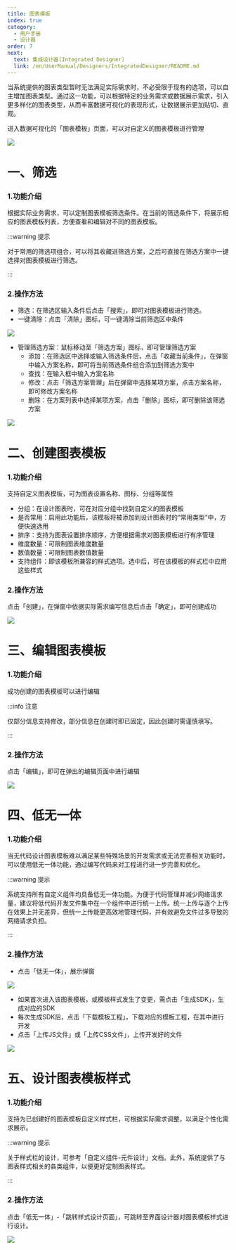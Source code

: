 ```yaml
---
title: 图表模板
index: true
category:
  - 用户手册
  - 设计器
order: 7
next:
  text: 集成设计器(Integrated Designer)
  link: /en/UserManual/Designers/IntegratedDesigner/README.md
---
```

当系统提供的图表类型暂时无法满足实际需求时，不必受限于现有的选项，可以自主增加图表类型。通过这一功能，可以根据特定的业务需求或数据展示需求，引入更多样化的图表类型，从而丰富数据可视化的表现形式，让数据展示更加贴切、直观。

进入数据可视化的「图表模板」页面，可以对自定义的图表模板进行管理

![](https://oinone-jar.oss-cn-zhangjiakou.aliyuncs.com/welcome-document/Data%20Visualization/chart%20template/1.png)

# 一、筛选
### 1.功能介绍
根据实际业务需求，可以定制图表模板筛选条件。在当前的筛选条件下，将展示相应的图表模板列表，方便查看和编辑对不同的图表模板。

:::warning 提示

对于常用的筛选项组合，可以将其收藏进筛选方案，之后可直接在筛选方案中一键选择对图表模板进行筛选。

:::

### 2.操作方法
+ 筛选：在筛选区输入条件后点击「搜索」，即可对图表模板进行筛选。
+ 一键清除：点击「清除」图标，可一键清除当前筛选区中条件

![](https://oinone-jar.oss-cn-zhangjiakou.aliyuncs.com/welcome-document/Data%20Visualization/chart%20template/sx1.png)

+ 管理筛选方案：鼠标移动至「筛选方案」图标，即可管理筛选方案
    - 添加：在筛选区中选择或输入筛选条件后，点击「收藏当前条件」，在弹窗中输入方案名称，即可将当前筛选条件组合添加到筛选方案中
    - 查找：在输入框中输入方案名称
    - 修改：点击「筛选方案管理」后在弹窗中选择某项方案，点击方案名称，即可修改方案名称
    - 删除：在方案列表中选择某项方案，点击「删除」图标，即可删除该筛选方案

![](https://oinone-jar.oss-cn-zhangjiakou.aliyuncs.com/welcome-document/Data%20Visualization/chart%20template/sx2.png)

# 二、创建图表模板
### 1.功能介绍
支持自定义图表模板，可为图表设置名称、图标、分组等属性

+ 分组：在设计图表时，可在对应分组中找到自定义的图表模板
+ 是否常用：启用此功能后，该模板将被添加到设计图表时的“常用类型”中，方便快速选用
+ 排序：支持为图表设置排序顺序，方便根据需求对图表模板进行有序管理
+ 维度数量：可限制图表维度数量
+ 数值数量：可限制图表数值数量
+ 支持组件：即该模板所兼容的样式选项。选中后，可在该模板的样式栏中应用这些样式

### 2.操作方法
点击「创建」，在弹窗中依据实际需求编写信息后点击「确定」，即可创建成功

![](https://oinone-jar.oss-cn-zhangjiakou.aliyuncs.com/welcome-document/Data%20Visualization/chart%20template/cj.png)

# 三、编辑图表模板
### 1.功能介绍
成功创建的图表模板可以进行编辑

:::info 注意

仅部分信息支持修改，部分信息在创建时即已固定，因此创建时需谨慎填写。

:::

### 2.操作方法
点击「编辑」，即可在弹出的编辑页面中进行编辑

![](https://oinone-jar.oss-cn-zhangjiakou.aliyuncs.com/welcome-document/Data%20Visualization/chart%20template/bj.png)

# 四、低无一体
### 1.功能介绍
当无代码设计图表模板难以满足某些特殊场景的开发需求或无法完善相关功能时，可以使用低无一体功能，通过编写代码来对工程进行进一步完善和优化。

:::warning 提示

系统支持所有自定义组件均具备低无一体功能。为便于代码管理并减少网络请求量，建议将低代码开发文件集中在一个组件中进行统一上传。统一上传与逐个上传在效果上并无差异，但统一上传能更高效地管理代码，并有效避免文件过多导致的网络请求负担。

:::

### 2.操作方法
+ 点击「低无一体」，展示弹窗

![](https://oinone-jar.oss-cn-zhangjiakou.aliyuncs.com/welcome-document/Data%20Visualization/chart%20template/dwyt1.png)

+ 如果首次进入该图表模板，或模板样式发生了变更，需点击「生成SDK」，生成对应的SDK
+ 每次生成SDK后，点击「下载模板工程」，下载对应的模板工程，在其中进行开发
+ 点击「上传JS文件」或「上传CSS文件」，上传开发好的文件

![](https://oinone-jar.oss-cn-zhangjiakou.aliyuncs.com/welcome-document/Data%20Visualization/chart%20template/dwyt2.png)

# 五、设计图表模板样式
### 1.功能介绍
支持为已创建好的图表模板自定义样式栏，可根据实际需求调整，以满足个性化需求展示。

:::warning 提示

关于样式栏的设计，可参考「自定义组件-元件设计」文档。此外，系统提供了与图表样式相关的各类组件，以便更好定制图表样式。

:::

### 2.操作方法
点击「低无一体」-「跳转样式设计页面」，可跳转至界面设计器对图表模板样式进行设计。

![](https://oinone-jar.oss-cn-zhangjiakou.aliyuncs.com/welcome-document/Data%20Visualization/chart%20template/sj.png)

